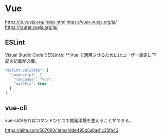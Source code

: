 # Vue

https://jp.vuejs.org/index.html
https://vuex.vuejs.org/ja/
https://router.vuejs.org/ja/

## ESLint

Visual Studio CodeでESLintを **.Vue で適用させるためにはユーザー設定に下記の記載が必要。

```js
"eslint.validate": [
  "javascript", {
    "language": "vue",
    "autoFix": true
  }
]
```

## vue-cli

vue-cliがあればコマンドひとつで開発環境を整えることができる。

https://qiita.com/567000/items/dde495d6a8ad1c25fa43